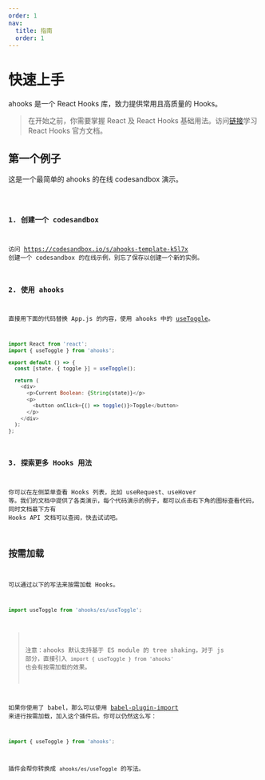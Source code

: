 ```yaml
---
order: 1
nav:
  title: 指南
  order: 1
---
```


# 快速上手

ahooks 是一个 React Hooks 库，致力提供常用且高质量的 Hooks。

> 在开始之前，你需要掌握 React 及 React Hooks 基础用法。访问[链接](https://zh-hans.reactjs.org/docs/hooks-intro.html)学习 React Hooks 官方文档。

## 第一个例子

这是一个最简单的 ahooks 的在线 codesandbox 演示。

<code src="./demo.tsx" inline />

### 1. 创建一个 codesandbox

访问 https://codesandbox.io/s/ahooks-template-k5l7x 创建一个 codesandbox 的在线示例，别忘了保存以创建一个新的实例。

### 2. 使用 ahooks

直接用下面的代码替换 App.js 的内容，使用 ahooks 中的 [useToggle](/zh-CN/state/use-toggle)。

```javascript
import React from 'react';
import { useToggle } from 'ahooks';

export default () => {
  const [state, { toggle }] = useToggle();

  return (
    <div>
      <p>Current Boolean: {String(state)}</p>
      <p>
        <button onClick={() => toggle()}>Toggle</button>
      </p>
    </div>
  );
};
```

### 3. 探索更多 Hooks 用法

你可以在左侧菜单查看 Hooks 列表，比如 useRequest、useHover 等。我们的文档中提供了各类演示，每个代码演示的例子，都可以点击右下角的图标查看代码，同时文档最下方有 Hooks API 文档可以查阅，快去试试吧。

## 按需加载

可以通过以下的写法来按需加载 Hooks。

```javascript
import useToggle from 'ahooks/es/useToggle';
```

> 注意：ahooks 默认支持基于 ES module 的 tree shaking，对于 js 部分，直接引入 `import { useToggle } from 'ahooks'` 也会有按需加载的效果。

如果你使用了 babel，那么可以使用 [babel-plugin-import](https://github.com/ant-design/babel-plugin-import) 来进行按需加载，加入这个插件后。你可以仍然这么写：

```javascript
import { useToggle } from 'ahooks';
```

插件会帮你转换成 `ahooks/es/useToggle` 的写法。
